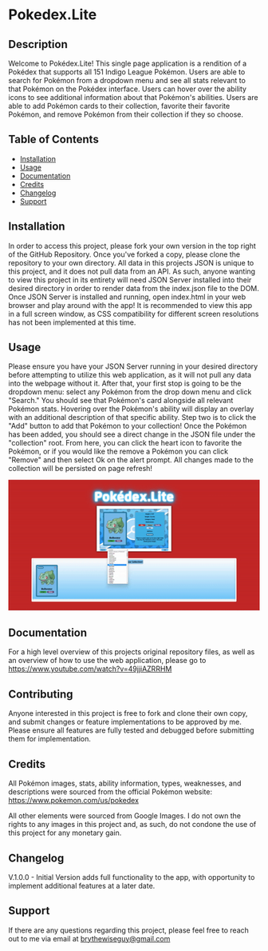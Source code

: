 # Pokedex.Lite

## Description

Welcome to Pokédex.Lite! This single page application is a rendition of a Pokédex that supports all 151 Indigo League Pokémon. Users are able to search for Pokémon from a dropdown menu and see all stats relevant to that Pokémon on the Pokédex interface. Users can hover over the ability icons to see additional information about that Pokémon's abilities. Users are able to add Pokémon cards to their collection, favorite their favorite Pokémon, and remove Pokémon from their collection if they so choose.

## Table of Contents

- [Installation](#installation)
- [Usage](#usage)
- [Documentation](#documentation)
- [Credits](#credits)
- [Changelog](#changelog)
- [Support](#support)

## Installation

In order to access this project, please fork your own version in the top right of the GitHub Repository. Once you've forked a copy, please clone the repository to your own directory. All data in this projects JSON is unique to this project, and it does not pull data from an API. As such, anyone wanting to view this project in its entirety will need JSON Server installed into their desired directory in order to render data from the index.json file to the DOM. Once JSON Server is installed and running, open index.html in your web browser and play around with the app! It is recommended to view this app in a full screen window, as CSS compatibility for different screen resolutions has not been implemented at this time.

## Usage

Please ensure you have your JSON Server running in your desired directory before attempting to utilize this web application, as it will not pull any data into the webpage without it. After that, your first stop is going to be the dropdown menu: select any Pokémon from the drop down menu and click "Search." You should see that Pokémon's card alongside all relevant Pokémon stats. Hovering over the Pokémon's ability will display an overlay with an additional description of that specific ability. Step two is to click the "Add" button to add that Pokémon to your collection! Once the Pokémon has been added, you should see a direct change in the JSON file under the "collection" root. From here, you can click the heart icon to favorite the Pokémon, or if you would like the remove a Pokémon you can click "Remove" and then select Ok on the alert prompt. All changes made to the collection will be persisted on page refresh!

![Pokedex.Lite GIF](Usage/pokedexlite.gif)

## Documentation

For a high level overview of this projects original repository files, as well as an overview of how to use the web application, please go to https://www.youtube.com/watch?v=49jjiAZRRHM

## Contributing

Anyone interested in this project is free to fork and clone their own copy, and submit changes or feature implementations to be approved by me. Please ensure all features are fully tested and debugged before submitting them for implementation.

## Credits

All Pokémon images, stats, ability information, types, weaknesses, and descriptions were sourced from the official Pokémon website: https://www.pokemon.com/us/pokedex

All other elements were sourced from Google Images. I do not own the rights to any images in this project and, as such, do not condone the use of this project for any monetary gain.

## Changelog

V.1.0.0 - Initial Version adds full functionality to the app, with opportunity to implement additional features at a later date.

## Support

If there are any questions regarding this project, please feel free to reach out to me via email at brythewiseguy@gmail.com
